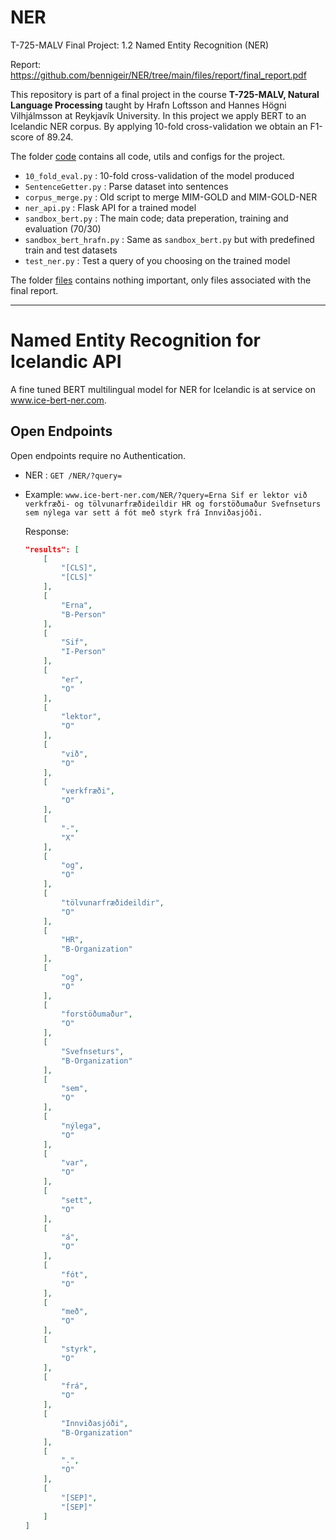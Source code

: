 # NER
T-725-MALV Final Project: 1.2 Named Entity Recognition (NER)

Report: https://github.com/bennigeir/NER/tree/main/files/report/final_report.pdf

This repository is part of a final project in the course **T-725-MALV, Natural Language Processing** taught by Hrafn Loftsson and Hannes Högni Vilhjálmsson at Reykjavík University.
In this project we apply BERT to an Icelandic NER corpus. By applying 10-fold cross-validation we obtain an F1-score of 89.24.

The folder [code](https://github.com/bennigeir/NER/tree/main/code) contains all code, utils and configs for the project.
 - `10_fold_eval.py` : 10-fold cross-validation of the model produced
 - `SentenceGetter.py` : Parse dataset into sentences
 - `corpus_merge.py` : Old script to merge MIM-GOLD and MIM-GOLD-NER
 - `ner_api.py` : Flask API for a trained model
 - `sandbox_bert.py` : The main code; data preperation, training and evaluation (70/30)
 - `sandbox_bert_hrafn.py` : Same as `sandbox_bert.py` but with predefined train and test datasets
 - `test_ner.py` : Test a query of you choosing on the trained model

The folder [files](https://github.com/bennigeir/NER/tree/main/files) contains nothing important, only files associated with the final report.

---------------------

# Named Entity Recognition for Icelandic API

A fine tuned BERT multilingual model for NER for Icelandic is at service on www.ice-bert-ner.com.

## Open Endpoints

Open endpoints require no Authentication.

* NER : `GET /NER/?query=`
* Example: 
    `www.ice-bert-ner.com/NER/?query=Erna Sif er lektor við verkfræði- og tölvunarfræðideildir HR og forstöðumaður Svefnseturs sem nýlega var sett á fót með styrk frá Innviðasjóði.`

    Response:
    ```json
    "results": [
        [
            "[CLS]",
            "[CLS]"
        ],
        [
            "Erna",
            "B-Person"
        ],
        [
            "Sif",
            "I-Person"
        ],
        [
            "er",
            "O"
        ],
        [
            "lektor",
            "O"
        ],
        [
            "við",
            "O"
        ],
        [
            "verkfræði",
            "O"
        ],
        [
            "-",
            "X"
        ],
        [
            "og",
            "O"
        ],
        [
            "tölvunarfræðideildir",
            "O"
        ],
        [
            "HR",
            "B-Organization"
        ],
        [
            "og",
            "O"
        ],
        [
            "forstöðumaður",
            "O"
        ],
        [
            "Svefnseturs",
            "B-Organization"
        ],
        [
            "sem",
            "O"
        ],
        [
            "nýlega",
            "O"
        ],
        [
            "var",
            "O"
        ],
        [
            "sett",
            "O"
        ],
        [
            "á",
            "O"
        ],
        [
            "fót",
            "O"
        ],
        [
            "með",
            "O"
        ],
        [
            "styrk",
            "O"
        ],
        [
            "frá",
            "O"
        ],
        [
            "Innviðasjóði",
            "B-Organization"
        ],
        [
            ".",
            "O"
        ],
        [
            "[SEP]",
            "[SEP]"
        ]
    ]
